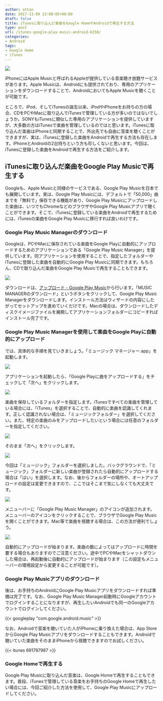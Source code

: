 ```yaml
---
author: ottan
date: 2017-11-09 13:08:05+00:00
draft: false
title: iTunesに取り込んだ楽曲をGoogle HomeやAndroidで再生する方法
type: post
url: /itunes-google-play-music-android-6258/
categories:
- Android
tags:
- Google Home
- iTunes
---
```


![](/images/2017/11/171109-5a044d845bc7c.jpeg)






iPhoneにはApple Musicと呼ばれるAppleが提供している音楽聴き放題サービスがあります。Apple Musicは、Androidにも提供されており、専用のアプリケーションをダウンロードすることで、AndroidにおいてもApple Musicを聴くことが可能です。





ところで、iPod、そしてiTunesの誕生以来、iPodやiPhoneをお持ちの方の場合、CDをPCやMacに取り込んでiTunesで管理している方が多いのではないでしょうか。SONYもiTunesに類似した専用のアプリケーションを提供していますが、大多数の方はiTunesで楽曲を管理しているのではと思います。iTunesに取り込んだ楽曲はiPhoneと同期することで、外出先でも自由に音楽を聴くことができますが、実は、iTunesに登録した楽曲をAndroidで再生する方法も存在します。iPhoneとAndroidの2台持ちという方も珍しくないと思います。今回は、iTunesに登録した楽曲をAndroidで再生する方法をご紹介します。





## iTunesに取り込んだ楽曲をGoogle Play Musicで再生する





Googleも、Apple Musicと同様のサービスである、Google Play Musicを日本でも展開しています。実は、Google Play Musicには、デフォルトで「50,000」曲までを「無料で」保存できる機能があり、Google Play Musicにアップロードした楽曲は、いつでもChromeなどのブラウザやGoogle Play Musicアプリで聴くことができます。そこで、iTunesに登録している楽曲をAndroidで再生するためには、iTunesの楽曲をGoogle Play Musicに移行すれば良いわけです。





### Google Play Music Managerのダウンロード





Googleは、PCやMacに保存されている楽曲をGoogle Playに自動的にアップロードするためのアプリケーションである「Google Play Music Manager」を提供しています。同アプリケーションを使用することで、指定したフォルダーやiTunesに登録した楽曲を自動的にGoogle Play Musicに同期できます。もちろん、CDで取り込んだ楽曲をGoogle Play Musicで再生することもできます。





![](/images/2017/11/171109-5a044d9d081d7.png)






ダウンロードは、[アップロード - Google Play Music](https://play.google.com/music/listen?u=0#/manager)から行います。「MUSIC MANAGERのダウンロード」というボタンをクリックして、Google Play Music Managerをダウンロードします。インストール方法はウィザードの内容にしたがってセットアップを進めていくだけです。Macの場合は、ダウンロードしたディスクイメージファイルを展開してアプリケーションフォルダーにコピーすればインストール完了です。





### Google Play Music Managerを使用して楽曲をGoogle Playに自動的にアップロード





では、具体的な手順を見ていきましょう。「ミュージック マネージャー.app」を起動します。





![](/images/2017/11/171109-5a044da508a11.png)






アプリケーションを起動したら、「Google Playに曲をアップロードする」をチェックして「次へ」をクリックします。





![](/images/2017/11/171109-5a044dabdb95e.png)






楽曲を保存しているフォルダーを指定します。iTunesですべての楽曲を管理している場合には、「iTunes」を選択することで、自動的に楽曲を認識してくれます。正しく認識されない場合は、「ミュージックフォルダー」を選択してください。また、特定の楽曲のみをアップロードしたいという場合には任意のフォルダーを指定してください。





![](/images/2017/11/171109-5a044db2178f2.png)






そのまま「次へ」をクリックします。





![](/images/2017/11/171109-5a044db863828.png)






今回は「ミュージック」フォルダーを選択しました。バックグラウンドで、「ミュージック」フォルダーに新しい楽曲が登録されたら自動的にアップロードする場合は「はい」を選択します。なお、後からフォルダーの場所や、オートアップロードの設定は変更できますので、ここではそこまで気にしなくても大丈夫です。





![](/images/2017/11/171109-5a044dc26bd74.png)






メニューバーに「Google Play Music Manager」のアイコンが追加されます。メニューバーのアイコンをクリックすることで、ブラウザでGoogle Play Musicを開くことができます。Mac等で楽曲を視聴する場合は、この方法が便利でしょう。





![](/images/2017/11/171109-5a044dcc0fd41.png)






自動的にアップロードが始まります。楽曲の数によってはアップロードに時間を要する場合もありますのでご注意ください。途中でPCやMacをシャットダウンした場合は、再起動後に自動的にアップロードが始まります（この設定もメニューバーの環境設定から変更することが可能です）。





### Google Play Musicアプリのダウンロード





後は、お手持ちのAndroidにGoogle Play Musicアプリをダウンロードすれば準備は完了です。なお、Google Play Music Manager起動時にGoogleアカウントでログインすることになりますが、再生したいAndroidでも同一のGoogleアカウントでログインしてください。



{{< googleplay "com.google.android.music" >}}



なお、Androidで音楽を聴いていた人がiPhoneに乗り換えた場合は、App StoreからGoogle Play Musicアプリをダウンロードすることもできます。Androidで聴いていた楽曲をそのままiPhoneから視聴できますのでお試しください。



{{< itunes 691797987 >}}



### Google Homeで再生する





Google Play Musicに取り込んだ音楽は、Google Homeで再生することもできます。普段、iTunesで管理している音楽をお手持ちのGoogle Homeで再生したい場合には、今回ご紹介した方法を使用して、Google Play Musicにアップロードしてください。
